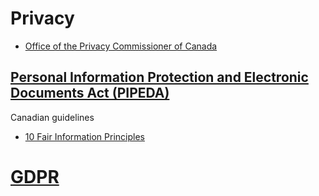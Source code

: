 # Privacy

-   [Office of the Privacy Commissioner of Canada](https://www.priv.gc.ca/en/)


## [Personal Information Protection and Electronic Documents Act (PIPEDA)](https://www.priv.gc.ca/en/privacy-topics/privacy-laws-in-canada/the-personal-information-protection-and-electronic-documents-act-pipeda/)

Canadian guidelines

-   [10 Fair Information Principles](https://www.priv.gc.ca/en/privacy-topics/privacy-laws-in-canada/the-personal-information-protection-and-electronic-documents-act-pipeda/p_principle/)


# [GDPR](https://gdpr.eu/)